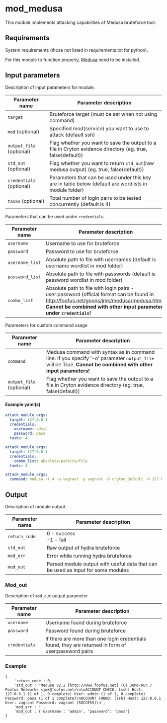 # mod_medusa

This module implements attacking capabilities of Medusa bruteforce tool.

## Requirements

System requirements (those not listed in requirements.txt for python).

For this module to function properly, [Medusa](https://github.com/jmk-foofus/medusa) need to be installed.

## Input parameters

Description of input parameters for module.

| Parameter name           | Parameter description                                        |
| ------------------------ | ------------------------------------------------------------ |
| `target`                 | Bruteforce target (must be set when not using command)       |
| `mod` (optional)         | Specified mod(service) you want to use to attack (default ssh) |
| `output_file` (optional) | Flag whether you want to save the output to a file in Cryton evidence directory (eg. true, false(default)) |
| `std_out` (optional) | Flag whether you want to return `std_out`(raw medusa output) (eg. true, false(default)) |
| `credentials` (optional) | Parameters that can be used under this key are in table below (default are wordlists in module folder) |
| `tasks` (optional)       | Total number of login pairs to be tested concurrently (default is 4) |

Parameters that can be used under `credentials`.

| Parameter name  | Parameter description                                        |
| --------------- | ------------------------------------------------------------ |
| `username`      | Username to use for bruteforce                               |
| `password`      | Password to use for bruteforce                               |
| `username_list` | Absolute path to file with usernames (default is username wordlist in mod folder) |
| `password_list` | Absolute path to file with passwords (default is password wordlist in mod folder) |
| `combo_list`    | Absolute path to file with login pairs - user:password (official format can be found in http://foofus.net/goons/jmk/medusa/medusa.html). **Cannot be combined with other input parameters under `credentials`!** |

Parameters for custom command usage

| Parameter name           | Parameter description                                        |
| ------------------------ | ------------------------------------------------------------ |
| `command`                | Medusa command with syntax as in command line. If you specify '-o' parameter `output_file` will be True. **Cannot be combined with other input parameters!** |
| `output_file` (optional) | Flag whether you want to save the output to a file in Cryton evidence directory (eg. true, false(default)) |

#### Example yaml(s)

```yaml
attack_module_args:
  target: 127.0.0.1
  credentials:
    username: admin
    password: pass
  tasks: 4
```

```yaml
attack_module_args:
  target: 127.0.0.1
  credentials:
    combo_list: absolute/path/to/file
  tasks: 4
```

```yaml
attack_module_args:
  command: medusa -t 4 -u vagrant -p vagrant -O cryton_default -h 127.0.0.1 -M ssh
```

## Output

Description of module output.

| Parameter name | Parameter description                                        |
| -------------- | ------------------------------------------------------------ |
| `return_code`  | 0 - success<br />-1 - fail                   |
| `std_out`      | Raw output of hydra bruteforce                               |
| `mod_err`      | Error while running hydra bruteforce                         |
| `mod_out`      | Parsed module output with useful data that can be used as input for some modules |

### Mod_out

Description of `mod_out` output parameter

| Parameter name | Parameter description                                        |
| -------------- | ------------------------------------------------------------ |
| `username`     | Username found during bruteforce                             |
| `password`     | Password found during bruteforce                             |
| `credentials`  | If there are more than one login credentials found, they are returned in form of user:password pairs |

### Example

```
{
    'return_code': 0, 
    'std_out': 'Medusa v2.2 [http://www.foofus.net] (C) JoMo-Kun / Foofus Networks <jmk@foofus.net>\n\nACCOUNT CHECK: [ssh] Host: 127.0.0.1 (1 of 1, 0 complete) User: admin (1 of 1, 0 complete) Password: pass (1 of 1 complete)\nACCOUNT FOUND: [ssh] Host: 127.0.0.1 User: vagrant Password: vagrant [SUCCESS]\n', 
    'mod_err': '', 
    'mod_out': {'username': 'admin', 'password': 'pass'}
}
```